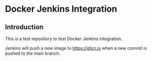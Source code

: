 # Docker Jenkins Integration

## Introduction
This is a test repository to test Docker Jenkins integration.

Jenkins will push a new image to https://ghcr.io when a new commit is pushed to the main branch.
